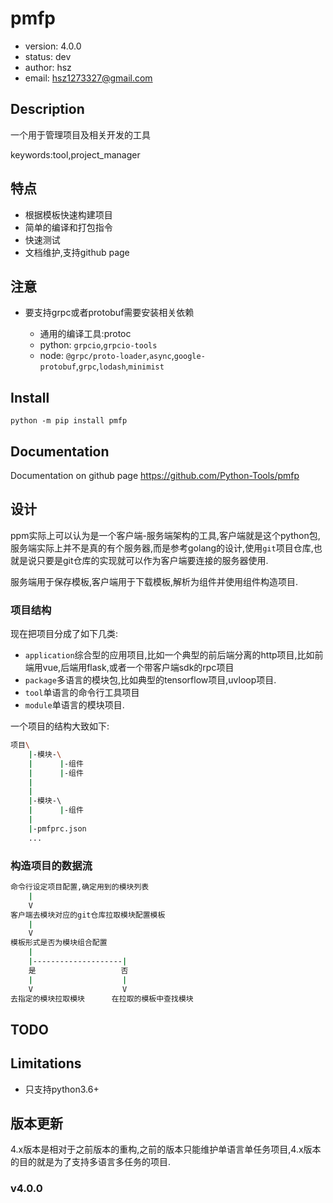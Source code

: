 # pmfp

+ version: 4.0.0
+ status: dev
+ author: hsz
+ email: hsz1273327@gmail.com

## Description

一个用于管理项目及相关开发的工具

keywords:tool,project_manager

## 特点

+ 根据模板快速构建项目
+ 简单的编译和打包指令
+ 快速测试
+ 文档维护,支持github page

## 注意

+ 要支持grpc或者protobuf需要安装相关依赖
  
    + 通用的编译工具:protoc
    + python: `grpcio`,`grpcio-tools`
    + node: `@grpc/proto-loader`,`async`,`google-protobuf`,`grpc`,`lodash`,`minimist`
  
## Install

`python -m pip install pmfp`


## Documentation

Documentation on github page <https://github.com/Python-Tools/pmfp>

## 设计

ppm实际上可以认为是一个客户端-服务端架构的工具,客户端就是这个python包,服务端实际上并不是真的有个服务器,而是参考golang的设计,使用`git`项目仓库,也就是说只要是git仓库的实现就可以作为客户端要连接的服务器使用.

服务端用于保存模板,客户端用于下载模板,解析为组件并使用组件构造项目.

### 项目结构

现在把项目分成了如下几类:

+ `application`综合型的应用项目,比如一个典型的前后端分离的http项目,比如前端用vue,后端用flask,或者一个带客户端sdk的rpc项目
+ `package`多语言的模块包,比如典型的tensorflow项目,uvloop项目.
+ `tool`单语言的命令行工具项目
+ `module`单语言的模块项目.

一个项目的结构大致如下:

```bash
项目\
    |-模块-\
    |      |-组件
    |      |-组件
    |
    |
    |-模块-\ 
    |      |-组件
    |
    |-pmfprc.json
    ...
```


### 构造项目的数据流

```bash
命令行设定项目配置,确定用到的模块列表
    |
    V
客户端去模块对应的git仓库拉取模块配置模板
    |
    V
模板形式是否为模块组合配置
    |
    |--------------------|
    是                   否
    |                    |
    V                    V
去指定的模块拉取模块      在拉取的模板中查找模块
```

## TODO



## Limitations

+ 只支持python3.6+

## 版本更新

4.x版本是相对于之前版本的重构,之前的版本只能维护单语言单任务项目,4.x版本的目的就是为了支持多语言多任务的项目.

### v4.0.0

